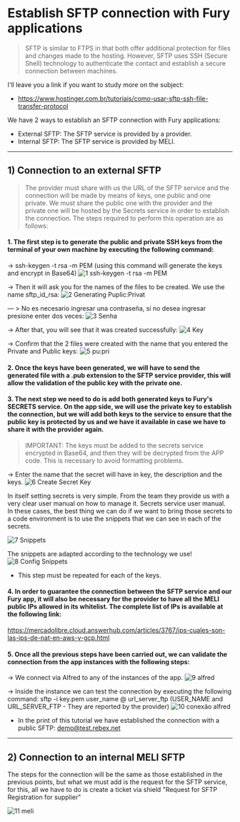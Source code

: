 # Establish SFTP connection with Fury applications

> SFTP is similar to FTPS in that both offer additional protection for files and changes made to the hosting. However, SFTP uses SSH (Secure Shell) technology to authenticate the contact and establish a secure connection between machines.

I'll leave you a link if you want to study more on the subject:
* https://www.hostinger.com.br/tutoriais/como-usar-sftp-ssh-file-transfer-protocol

We have 2 ways to establish an SFTP connection with Fury applications:

* External SFTP: The SFTP service is provided by a provider.
* Internal SFTP: The SFTP service is provided by MELI.

----------------------------------------------
## 1) Connection to an external SFTP

> The provider must share with us the URL of the SFTP service and the connection will be made by means of keys, one public and one private. We must share the public one with the provider and the private one will be hosted by the Secrets service in order to establish the connection. The steps required to perform this operation are as follows:

#### 1. The first step is to generate the public and private SSH keys from the terminal of your own machine by executing the following command:

-> ssh-keygen -t rsa -m PEM (using this command will generate the keys and encrypt in Base64)
![1 ssh-keygen -t rsa -m PEM](https://user-images.githubusercontent.com/81833300/134931157-613bafea-4e3c-4b01-8522-1f83ecd6d733.png)

-> Then it will ask you for the names of the files to be created. We use the name sftp_id_rsa:
![2 Generating Puplic:Privat](https://user-images.githubusercontent.com/81833300/134931460-854daa71-5706-46be-aec5-034632d3a8b2.png)

— > No es necesario ingresar una contraseña, si no desea ingresar presione enter dos veces:
 ![3 Senha](https://user-images.githubusercontent.com/81833300/134931666-6265384c-4b6a-41a7-a8e4-d31094a28d80.png)

-> After that, you will see that it was created successfully:
![4 Key](https://user-images.githubusercontent.com/81833300/134931759-391a5651-5675-4052-9d39-20ca1df86440.png)

-> Confirm that the 2 files were created with the name that you entered the Private and Public keys:
![5 pu:pri](https://user-images.githubusercontent.com/81833300/134931856-3868a9e4-b15c-4263-bc30-50dc021e0708.png)


#### 2. Once the keys have been generated, we will have to send the generated file with a .pub extension to the SFTP service provider, this will allow the validation of the public key with the private one.



#### 3. The next step we need to do is add both generated keys to Fury's SECRETS service. On the app side, we will use the private key to establish the connection, but we will add both keys to the service to ensure that the public key is protected by us and we have it available in case we have to share it with the provider again.
> IMPORTANT: The keys must be added to the secrets service encrypted in Base64, and then they will be decrypted from the APP code. This is necessary to avoid formatting problems.



-> Enter the name that the secret will have in key, the description and the keys.
![6 Create Secret Key](https://user-images.githubusercontent.com/81833300/134932009-49c60f59-87fd-48ab-925c-ce1757ef8ee7.png)

In itself setting secrets is very simple. From the team they provide us with a very clear user manual on how to manage it. Secrets service user manual.
In these cases, the best thing we can do if we want to bring those secrets to a code environment is to use the snippets that we can see in each of the secrets.

![7 Snippets](https://user-images.githubusercontent.com/81833300/134932157-aa8a48d8-7a85-4b4c-98a2-8708d42857d5.png)

The snippets are adapted according to the technology we use!
![8 Config Snippets](https://user-images.githubusercontent.com/81833300/134932264-e0d38cfb-9c29-4cd3-bd2c-2cf4125e6f8a.png)
  * This step must be repeated for each of the keys.

#### 4. In order to guarantee the connection between the SFTP service and our Fury app, it will also be necessary for the provider to have all the MELI public IPs allowed in its whitelist. The complete list of IPs is available at the following link:
https://mercadolibre.cloud.answerhub.com/articles/3767/ips-cuales-son-las-ips-de-nat-en-aws-y-gcp.html

#### 5. Once all the previous steps have been carried out, we can validate the connection from the app instances with the following steps:

-> We connect via Alfred to any of the instances of the app.
![9 alfred](https://user-images.githubusercontent.com/81833300/134933446-2b0c1d6d-9565-4392-a92a-12f115331437.png)

-> Inside the instance we can test the connection by executing the following command:
sftp -i key.pem user_name @ url_server_ftp (USER_NAME and URL_SERVER_FTP - They are reported by the provider)
![10 conexão alfred](https://user-images.githubusercontent.com/81833300/134933581-88a9e798-c263-4740-9542-8b1c2ad03e6b.png)
  * In the print of this tutorial we have established the connection with a public SFTP: demo@test.rebex.net

----------------------------------------------
## 2) Connection to an internal MELI SFTP

The steps for the connection will be the same as those established in the previous points, but what we must add is the request for the SFTP service, for this, all we have to do is create a ticket via shield "Request for SFTP Registration for supplier"

![11 meli](https://user-images.githubusercontent.com/81833300/134933843-78b13e3d-5775-4501-92d0-0c7e30c22b44.png)

